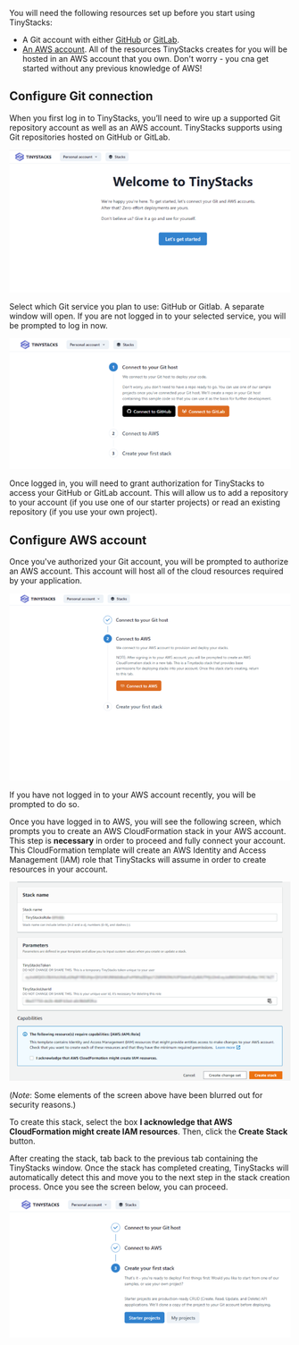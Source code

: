 You will need the following resources set up before you start using TinyStacks: 

* A Git account with either <a href="https://github.com" target="_blank">GitHub</a> or <a href="https://gitlab.com" target="_blank">GitLab</a>.
* <a href="https://aws.amazon.com" target="_blank">An AWS account</a>. All of the resources TinyStacks creates for you will be hosted in an AWS account that you own. Don't worry - you cna get started without any previous knowledge of AWS!

## Configure Git connection

When you first log in to TinyStacks, you’ll need to wire up a supported Git repository account as well as an AWS account. TinyStacks supports using Git repositories hosted on GitHub or GitLab. 

![TinyStacks Create First Stack screen](img/tinystacks-create-1.png)

Select which Git service you plan to use: GitHub or Gitlab. A separate window will open. If you are not logged in to your selected service, you will be prompted to log in now. 

![TinyStacks add git account prompt](img/tinystacks-create-2.png)

Once logged in, you will need to grant authorization for TinyStacks to access your GitHub or GitLab account. This will allow us to add a repository to your account (if you use one of our starter projects) or read an existing repository (if you use your own project). 

## Configure AWS account 

Once you've authorized your Git account, you will be prompted to authorize an AWS account. This account will host all of the cloud resources required by your application. 

![TinyStacks connect to AWS prompt](img/tinystacks-create-3.png)


If you have not logged in to your AWS account recently, you will be prompted to do so. 

Once you have logged in to AWS, you will see the following screen, which prompts you to create an AWS CloudFormation stack in your AWS account. This step is **necessary** in order to proceed and fully connect your account. This CloudFormation template will create an AWS Identity and Access Management (IAM) role that TinyStacks will assume in order to create resources in your account.

![Create TinyStacks role in AWS account](img/tinystacks-create-4.png)

(*Note*: Some elements of the screen above have been blurred out for security reasons.)

To create this stack, select the box **I acknowledge that AWS CloudFormation might create IAM resources**. Then, click the **Create Stack** button. 

After creating the stack, tab back to the previous tab containing the TinyStacks window. Once the stack has completed creating, TinyStacks will automatically detect this and move you to the next step in the stack creation process. Once you see the screen below, you can proceed. 

![TinyStacks - select a project](img/tinystacks-create-5.png)
